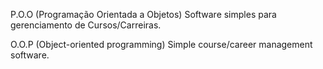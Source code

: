 P.O.O (Programação Orientada a Objetos)
Software simples para gerenciamento de Cursos/Carreiras.

O.O.P (Object-oriented programming)
Simple course/career management software.
